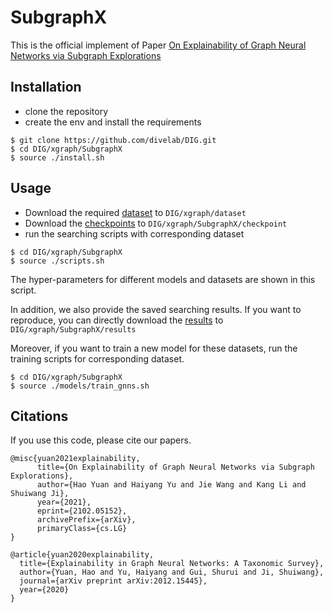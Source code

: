 # SubgraphX

This is the official implement of Paper 
[On Explainability of Graph Neural Networks via Subgraph Explorations](https://arxiv.org/abs/2102.05152)


## Installation
* clone the repository 
* create the env and install the requirements

```shell script
$ git clone https://github.com/divelab/DIG.git
$ cd DIG/xgraph/SubgraphX
$ source ./install.sh
```

## Usage
* Download the required [dataset](https://mailustceducn-my.sharepoint.com/:u:/g/personal/yhy12138_mail_ustc_edu_cn/ET69UPOa9jxAlob03sWzJ50BeXM-lMjoKh52h6aFc8E8Jw?e=lglJcP) to `DIG/xgraph/dataset`
* Download the [checkpoints](https://mailustceducn-my.sharepoint.com/:u:/g/personal/yhy12138_mail_ustc_edu_cn/EYydmjDKl7xPsqdRaJc-se4BZSea6EI53dMlZHoM9fTvdg?e=I42r6H) to `DIG/xgraph/SubgraphX/checkpoint`
* run the searching scripts with corresponding dataset
```shell script
$ cd DIG/xgraph/SubgraphX
$ source ./scripts.sh
``` 
The hyper-parameters for different models and datasets are shown in this script.

In addition, we also provide the saved searching results.
If you want to reproduce, you can directly download the 
[results](https://mailustceducn-my.sharepoint.com/:u:/g/personal/yhy12138_mail_ustc_edu_cn/ERxIONDcl8xKswisrsbHo2MBoEwPAjFruUzwsLpESwalxA?e=IuFanz)
 to `DIG/xgraph/SubgraphX/results`

Moreover, if you want to train a new model for these datasets, 
run the training scripts for corresponding dataset.
```shell script
$ cd DIG/xgraph/SubgraphX
$ source ./models/train_gnns.sh 
```

## Citations
If you use this code, please cite our papers.

```
@misc{yuan2021explainability,
      title={On Explainability of Graph Neural Networks via Subgraph Explorations}, 
      author={Hao Yuan and Haiyang Yu and Jie Wang and Kang Li and Shuiwang Ji},
      year={2021},
      eprint={2102.05152},
      archivePrefix={arXiv},
      primaryClass={cs.LG}
}
```

```
@article{yuan2020explainability,
  title={Explainability in Graph Neural Networks: A Taxonomic Survey},
  author={Yuan, Hao and Yu, Haiyang and Gui, Shurui and Ji, Shuiwang},
  journal={arXiv preprint arXiv:2012.15445},
  year={2020}
}
```